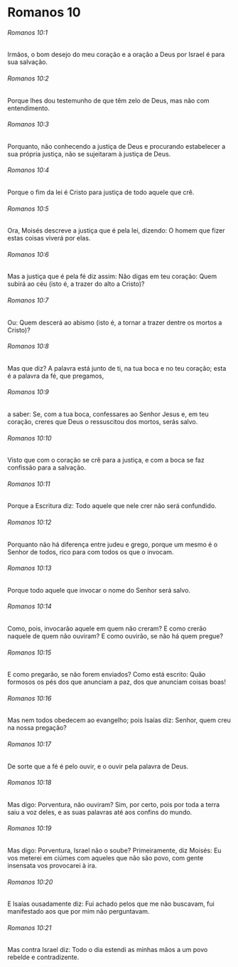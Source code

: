# Romanos 10

###### Romanos 10:1

Irmãos, o bom desejo do meu coração e a oração a Deus por Israel é para sua salvação.

###### Romanos 10:2

Porque lhes dou testemunho de que têm zelo de Deus, mas não com entendimento.

###### Romanos 10:3

Porquanto, não conhecendo a justiça de Deus e procurando estabelecer a sua própria justiça, não se sujeitaram à justiça de Deus.

###### Romanos 10:4

Porque o fim da lei é Cristo para justiça de todo aquele que crê.

###### Romanos 10:5

Ora, Moisés descreve a justiça que é pela lei, dizendo: O homem que fizer estas coisas viverá por elas.

###### Romanos 10:6

Mas a justiça que é pela fé diz assim: Não digas em teu coração: Quem subirá ao céu (isto é, a trazer do alto a Cristo)?

###### Romanos 10:7

Ou: Quem descerá ao abismo (isto é, a tornar a trazer dentre os mortos a Cristo)?

###### Romanos 10:8

Mas que diz? A palavra está junto de ti, na tua boca e no teu coração; esta é a palavra da fé, que pregamos,

###### Romanos 10:9

a saber: Se, com a tua boca, confessares ao Senhor Jesus e, em teu coração, creres que Deus o ressuscitou dos mortos, serás salvo.

###### Romanos 10:10

Visto que com o coração se crê para a justiça, e com a boca se faz confissão para a salvação.

###### Romanos 10:11

Porque a Escritura diz: Todo aquele que nele crer não será confundido.

###### Romanos 10:12

Porquanto não há diferença entre judeu e grego, porque um mesmo é o Senhor de todos, rico para com todos os que o invocam.

###### Romanos 10:13

Porque todo aquele que invocar o nome do Senhor será salvo.

###### Romanos 10:14

Como, pois, invocarão aquele em quem não creram? E como crerão naquele de quem não ouviram? E como ouvirão, se não há quem pregue?

###### Romanos 10:15

E como pregarão, se não forem enviados? Como está escrito: Quão formosos os pés dos que anunciam a paz, dos que anunciam coisas boas!

###### Romanos 10:16

Mas nem todos obedecem ao evangelho; pois Isaías diz: Senhor, quem creu na nossa pregação?

###### Romanos 10:17

De sorte que a fé é pelo ouvir, e o ouvir pela palavra de Deus.

###### Romanos 10:18

Mas digo: Porventura, não ouviram? Sim, por certo, pois por toda a terra saiu a voz deles, e as suas palavras até aos confins do mundo.

###### Romanos 10:19

Mas digo: Porventura, Israel não o soube? Primeiramente, diz Moisés: Eu vos meterei em ciúmes com aqueles que não são povo, com gente insensata vos provocarei à ira.

###### Romanos 10:20

E Isaías ousadamente diz: Fui achado pelos que me não buscavam, fui manifestado aos que por mim não perguntavam.

###### Romanos 10:21

Mas contra Israel diz: Todo o dia estendi as minhas mãos a um povo rebelde e contradizente.

